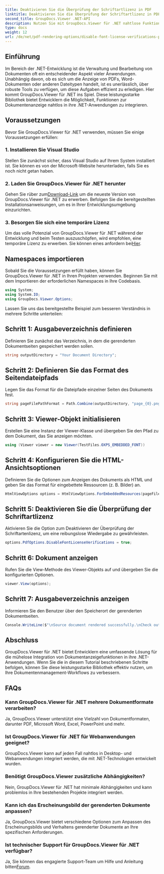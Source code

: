 ```yaml
---
title: Deaktivieren Sie die Überprüfung der Schriftartlizenz in PDF
linktitle: Deaktivieren Sie die Überprüfung der Schriftartlizenz in PDF
second_title: GroupDocs.Viewer .NET-API
description: Nutzen Sie mit GroupDocs.Viewer für .NET nahtlose Funktionen zur Dokumentenanzeige in Ihrem .NET. Einfache Integration und Anpassung der Dokumentwiedergabe mit minimalen Abhängigkeiten.
type: docs
weight: 12
url: /de/net/pdf-rendering-options/disable-font-license-verifications-pdf/
---
```

## Einführung
Im Bereich der .NET-Entwicklung ist die Verwaltung und Bearbeitung von Dokumenten oft ein entscheidender Aspekt vieler Anwendungen. Unabhängig davon, ob es sich um die Anzeige von PDFs, Word-Dokumenten oder anderen Dateitypen handelt, ist es unerlässlich, über robuste Tools zu verfügen, um diese Aufgaben effizient zu erledigen. Hier kommt GroupDocs.Viewer für .NET ins Spiel. Diese leistungsstarke Bibliothek bietet Entwicklern die Möglichkeit, Funktionen zur Dokumentenanzeige nahtlos in ihre .NET-Anwendungen zu integrieren.
## Voraussetzungen
Bevor Sie GroupDocs.Viewer für .NET verwenden, müssen Sie einige Voraussetzungen erfüllen:
### 1. Installieren Sie Visual Studio
Stellen Sie zunächst sicher, dass Visual Studio auf Ihrem System installiert ist. Sie können es von der Microsoft-Website herunterladen, falls Sie es noch nicht getan haben.
### 2. Laden Sie GroupDocs.Viewer für .NET herunter
 Gehen Sie rüber zum[Download-Link](https://releases.groupdocs.com/viewer/net/) um die neueste Version von GroupDocs.Viewer für .NET zu erwerben. Befolgen Sie die bereitgestellten Installationsanweisungen, um es in Ihrer Entwicklungsumgebung einzurichten.
### 3. Besorgen Sie sich eine temporäre Lizenz
 Um das volle Potenzial von GroupDocs.Viewer für .NET während der Entwicklung und beim Testen auszuschöpfen, wird empfohlen, eine temporäre Lizenz zu erwerben. Sie können eines anfordern bei[Hier](https://purchase.groupdocs.com/temporary-license/).

## Namespaces importieren
Sobald Sie die Voraussetzungen erfüllt haben, können Sie GroupDocs.Viewer für .NET in Ihren Projekten verwenden. Beginnen Sie mit dem Importieren der erforderlichen Namespaces in Ihre Codebasis.
```csharp
using System;
using System.IO;
using GroupDocs.Viewer.Options;
```

Lassen Sie uns das bereitgestellte Beispiel zum besseren Verständnis in mehrere Schritte unterteilen:
## Schritt 1: Ausgabeverzeichnis definieren
Definieren Sie zunächst das Verzeichnis, in dem die gerenderten Dokumentseiten gespeichert werden sollen.
```csharp
string outputDirectory = "Your Document Directory";
```
## Schritt 2: Definieren Sie das Format des Seitendateipfads
Legen Sie das Format für die Dateipfade einzelner Seiten des Dokuments fest.
```csharp
string pageFilePathFormat = Path.Combine(outputDirectory, "page_{0}.png");
```
## Schritt 3: Viewer-Objekt initialisieren
Erstellen Sie eine Instanz der Viewer-Klasse und übergeben Sie den Pfad zu dem Dokument, das Sie anzeigen möchten.
```csharp
using (Viewer viewer = new Viewer(TestFiles.OXPS_EMBEDDED_FONT))
```
## Schritt 4: Konfigurieren Sie die HTML-Ansichtsoptionen
Definieren Sie die Optionen zum Anzeigen des Dokuments als HTML und geben Sie das Format für eingebettete Ressourcen (z. B. Bilder) an.
```csharp
HtmlViewOptions options = HtmlViewOptions.ForEmbeddedResources(pageFilePathFormat);
```
## Schritt 5: Deaktivieren Sie die Überprüfung der Schriftartlizenz
Aktivieren Sie die Option zum Deaktivieren der Überprüfung der Schriftartenlizenz, um eine reibungslose Wiedergabe zu gewährleisten.
```csharp
options.PdfOptions.DisableFontLicenseVerifications = true;
```
## Schritt 6: Dokument anzeigen
Rufen Sie die View-Methode des Viewer-Objekts auf und übergeben Sie die konfigurierten Optionen.
```csharp
viewer.View(options);
```
## Schritt 7: Ausgabeverzeichnis anzeigen
Informieren Sie den Benutzer über den Speicherort der gerenderten Dokumentseiten.
```csharp
Console.WriteLine($"\nSource document rendered successfully.\nCheck output in {outputDirectory}.");
```

## Abschluss
GroupDocs.Viewer für .NET bietet Entwicklern eine umfassende Lösung für die mühelose Integration von Dokumentanzeigefunktionen in ihre .NET-Anwendungen. Wenn Sie die in diesem Tutorial beschriebenen Schritte befolgen, können Sie diese leistungsstarke Bibliothek effektiv nutzen, um Ihre Dokumentenmanagement-Workflows zu verbessern.
## FAQs
### Kann GroupDocs.Viewer für .NET mehrere Dokumentformate verarbeiten?
Ja, GroupDocs.Viewer unterstützt eine Vielzahl von Dokumentformaten, darunter PDF, Microsoft Word, Excel, PowerPoint und mehr.
### Ist GroupDocs.Viewer für .NET für Webanwendungen geeignet?
GroupDocs.Viewer kann auf jeden Fall nahtlos in Desktop- und Webanwendungen integriert werden, die mit .NET-Technologien entwickelt wurden.
### Benötigt GroupDocs.Viewer zusätzliche Abhängigkeiten?
Nein, GroupDocs.Viewer für .NET hat minimale Abhängigkeiten und kann problemlos in Ihre bestehenden Projekte integriert werden.
### Kann ich das Erscheinungsbild der gerenderten Dokumente anpassen?
Ja, GroupDocs.Viewer bietet verschiedene Optionen zum Anpassen des Erscheinungsbilds und Verhaltens gerenderter Dokumente an Ihre spezifischen Anforderungen.
### Ist technischer Support für GroupDocs.Viewer für .NET verfügbar?
 Ja, Sie können das engagierte Support-Team um Hilfe und Anleitung bitten[Forum](https://forum.groupdocs.com/c/viewer/9).